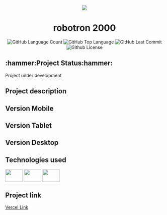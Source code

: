 
<div align="center">
<img src="https://raw.githubusercontent.com/Guilbertoliveira/Robotron/main/img/favicon.ico">
<h1> robotron 2000 </h1>
<img alt="GitHub Language Count" src="https://img.shields.io/github/languages/count/Guilbertoliveira/Robotron" />
<img alt="GitHub Top Language" src="https://img.shields.io/github/languages/top/Guilbertoliveira/Robotron" />
<img alt="GitHub Last Commit" src="https://img.shields.io/github/last-commit/Guilbertoliveira/Robotron" />
<img alt="Github License" src="https://img.shields.io/github/license/Guilbertoliveira/Robotron" /></div>
<h2 id="status-do-projeto">:hammer:Project Status:hammer:</h2>
<p>Project under development</p>
<h2 id="descricao-projeto">Project description</h2>

<h2 id="versaomobile">Version Mobile</h2>

<h2>Version Tablet</h2>

<h2>Version Desktop</h2>

<h2>Technologies used</h2>
<p>
    <img align="center" src="https://cdn.jsdelivr.net/gh/devicons/devicon/icons/html5/html5-plain-wordmark.svg" height="40" width="55" />
    <img align="center" src="https://cdn.jsdelivr.net/gh/devicons/devicon/icons/css3/css3-plain-wordmark.svg" height="40" width="55"/>
    <img align="center" src="https://cdn.jsdelivr.net/gh/devicons/devicon/icons/visualstudio/visualstudio-plain.svg" height="40" width="55"/> 
</p>
<h2> Project link </h2>
<a href="https://robotron-vert-five.vercel.app/">Vercel Link</a>
